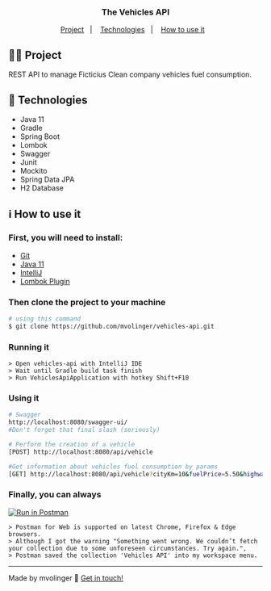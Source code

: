 <h3 align="center"> 
	The Vehicles API
</h3>

<p align="center">
  <a href="#woman_technologist-project">Project</a>&nbsp;&nbsp;&nbsp;|&nbsp;&nbsp;&nbsp;
  <a href="#mag_right-technologies">Technologies</a>&nbsp;&nbsp;&nbsp;|&nbsp;&nbsp;&nbsp;
  <a href="#information_source-how-to-use-it">How to use it</a>&nbsp;&nbsp;&nbsp;
</p>

## :woman_technologist: Project

REST API to manage Ficticius Clean company vehicles fuel consumption.

## :mag_right: Technologies

- Java 11
- Gradle
- Spring Boot
- Lombok
- Swagger
- Junit
- Mockito
- Spring Data JPA  
- H2 Database

## :information_source: How to use it

### First, you will need to install:
- [Git][git]
- [Java 11][java]
- [IntelliJ][intellij]
- [Lombok Plugin][lombok]

### Then clone the project to your machine
```bash
# using this command
$ git clone https://github.com/mvolinger/vehicles-api.git
```

### Running it
```
> Open vehicles-api with IntelliJ IDE
> Wait until Gradle build task finish
> Run VehiclesApiApplication with hotkey Shift+F10
```

### Using it
```bash
# Swagger
http://localhost:8080/swagger-ui/
#Don't forget that final slash (seriously)

# Perform the creation of a vehicle
[POST] http://localhost:8080/api/vehicle

#Get information about vehicles fuel consumption by params
[GET] http://localhost:8080/api/vehicle?cityKm=10&fuelPrice=5.50&highwayKm=10

```
### Finally, you can always
[![Run in Postman](https://run.pstmn.io/button.svg)](https://app.getpostman.com/run-collection/1490ee486efd2e3ba7da)
```
> Postman for Web is supported on latest Chrome, Firefox & Edge browsers.
> Although I got the warning "Something went wrong. We couldn’t fetch your collection due to some unforeseen circumstances. Try again.",
> Postman saved the collection 'Vehicles API' into my workspace menu.
```
---
Made by mvolinger :wave: [Get in touch!](https://www.linkedin.com/in/monisevolinger/)

[git]: https://git-scm.com/
[java]: https://adoptopenjdk.net/
[intellij]: https://jetbrains.com/idea/download/
[lombok]: https://plugins.jetbrains.com/plugin/6317-lombok

